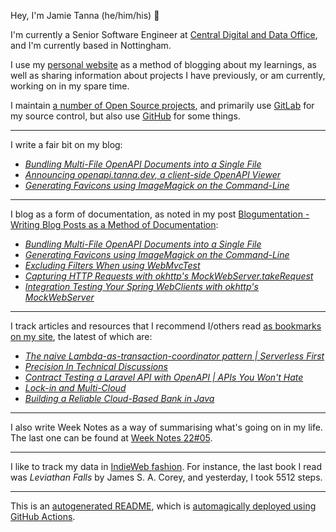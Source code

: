 Hey, I'm Jamie Tanna (he/him/his) 👋

I'm currently a Senior Software Engineer at [Central Digital and Data Office](https://www.gov.uk/government/organisations/central-digital-and-data-office), and I'm currently based in Nottingham.

I use my [personal website](https://www.jvt.me/?utm_campaign=github-jamietanna) as a method of blogging about my learnings, as well as sharing information about projects I have previously, or am currently, working on in my spare time.

I maintain [a number of Open Source projects](https://www.jvt.me/open-source/?utm_campaign=github-jamietanna), and primarily use [GitLab](https://gitlab.com/jamietanna) for my source control, but also use [GitHub](https://github.com/jamietanna) for some things.

---

I write a fair bit on my blog:


- [_Bundling Multi-File OpenAPI Documents into a Single File_](https://www.jvt.me/posts/2022/02/10/bundle-openapi/?utm_campaign=github-jamietanna)
- [_Announcing openapi.tanna.dev, a client-side OpenAPI Viewer_](https://www.jvt.me/posts/2022/02/08/openapi-client-side/?utm_campaign=github-jamietanna)
- [_Generating Favicons using ImageMagick on the Command-Line_](https://www.jvt.me/posts/2022/02/07/favicon-cli/?utm_campaign=github-jamietanna)

---

I blog as a form of documentation, as noted in my post [Blogumentation - Writing Blog Posts as a Method of Documentation](https://www.jvt.me/posts/2017/06/25/blogumentation/?utm_campaign=github-jamietanna):


- [_Bundling Multi-File OpenAPI Documents into a Single File_](https://www.jvt.me/posts/2022/02/10/bundle-openapi/?utm_campaign=github-jamietanna)
- [_Generating Favicons using ImageMagick on the Command-Line_](https://www.jvt.me/posts/2022/02/07/favicon-cli/?utm_campaign=github-jamietanna)
- [_Excluding Filters When using WebMvcTest_](https://www.jvt.me/posts/2022/02/07/webmvctest-exclude-filter/?utm_campaign=github-jamietanna)
- [_Capturing HTTP Requests with okhttp's MockWebServer.takeRequest_](https://www.jvt.me/posts/2022/02/07/okhttp-mockwebserver-takerequest/?utm_campaign=github-jamietanna)
- [_Integration Testing Your Spring WebClients with okhttp's MockWebServer_](https://www.jvt.me/posts/2022/02/07/webclient-integration-test/?utm_campaign=github-jamietanna)

---

I track articles and resources that I recommend I/others read [as bookmarks on my site](https://www.jvt.me/kind/bookmarks/?utm_campaign=github-jamietanna), the latest of which are:


- [_The naive Lambda-as-transaction-coordinator pattern | Serverless First_](https://serverlessfirst.com/emails/the-naive-lambda-as-transaction-coordinator-pattern/?utm_campaign=github-jamietanna)
- [_Precision In Technical Discussions_](https://rtpg.co/2022/02/04/precision-in-technical-discussions.html?utm_campaign=github-jamietanna)
- [_Contract Testing a Laravel API with OpenAPI | APIs You Won't Hate_](https://apisyouwonthate.com/blog/contract-testing-apis-laravel-php-openapi?utm_campaign=github-jamietanna)
- [_Lock-in and Multi-Cloud_](https://www.tbray.org/ongoing/When/202x/2022/01/30/Cloud-Lock-In?utm_campaign=github-jamietanna)
- [_Building a Reliable Cloud-Based Bank in Java_](https://www.infoq.com/presentations/starling-bank/?utm_campaign=github-jamietanna)

---

I also write Week Notes as a way of summarising what's going on in my life. The last one can be found at [Week Notes 22#05](https://www.jvt.me/week-notes/2022/05/?utm_campaign=github-jamietanna).

---

I like to track my data in [IndieWeb fashion](https://indieweb.org/why). For instance, the last book I read was _Leviathan Falls_ by James S. A. Corey, and yesterday, I took 5512 steps.

---
This is an [autogenerated README](https://www.jvt.me/posts/2022/01/12/autogenerated-profile-readme/?utm_campaign=github-jamietanna), which is [automagically deployed using GitHub Actions](https://github.com/jamietanna/jamietanna/blob/main/.github/workflows/rebuild.yml).
